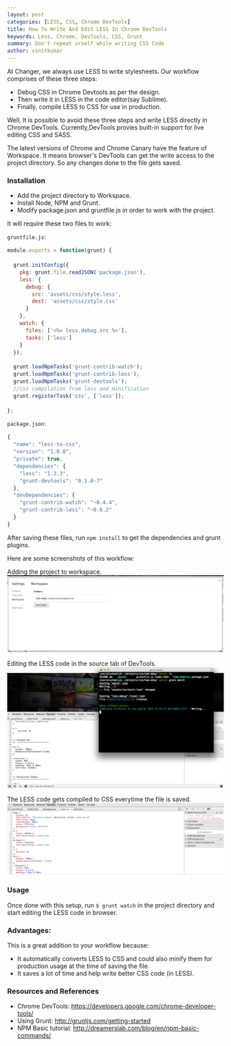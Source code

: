 ```yaml
---
layout: post
categories: [LESS, CSS, Chrome DevTools]
title: How To Write And Edit LESS In Chrome DevTools
keywords: Less, Chrome, DevTools, CSS, Grunt
summary: Don't repeat urself while writing CSS Code
author: vinitkumar
---
```


At Changer, we always use LESS to write stylesheets. Our
workflow comprises of these three steps:

- Debug CSS in Chrome Devtools as per the design.
- Then write it in  LESS in the code editor(say Sublime).
- Finally, compile LESS to CSS for use in production.

Well, It is possible to avoid these three steps and write LESS directly in Chrome DevTools. Currently,DevTools provies built-in support for live editing CSS and SASS.

The latest versions of Chrome and Chrome Canary have the feature of Workspace. It means browser's DevTools can get the write access to the project directory. So any changes done to the file gets saved.

### Installation

- Add the project directory to Workspace.
- Install Node, NPM and Grunt.
- Modify package.json and gruntfile.js in order to work with the project.

It will require these two files to work:

`gruntfile.js`:

```js
module.exports = function(grunt) {

  grunt.initConfig({
    pkg: grunt.file.readJSON('package.json'),
    less: {
      debug: {
        src: 'assets/css/style.less',
        dest: 'assets/css/style.css'
      }
    },
    watch: {
      files: ['<%= less.debug.src %>'],
      tasks: ['less']
    }
  });

  grunt.loadNpmTasks('grunt-contrib-watch');
  grunt.loadNpmTasks('grunt-contrib-less');
  grunt.loadNpmTasks('grunt-devtools');
  //css compilation from less and minification
  grunt.registerTask('css', ['less']);

};

```

`package.json`:


```js
{
  "name": "less-to-css",
  "version": "1.0.0",
  "private": true,
  "dependencies": {
    "less": "1.3.3",
    "grunt-devtools": "0.1.0-7"
  },
  "devDependencies": {
    "grunt-contrib-watch": "~0.4.4",
    "grunt-contrib-less": "~0.6.2"
  }
}

```
After saving these files, run `npm install` to get the dependencies and
grunt plugins.

Here are some screenshots of this workflow:

Adding the project to workspace.
![workspace](public/images/workspace.png)

Editing the LESS code in the source tab of DevTools.
![LESS](public/images/less.png)

The LESS code gets compiled to CSS everytime the file is saved.
![CSS](public/images/css.png)

### Usage

Once done with this setup, run `$ grunt watch` in the project directory and start editing the LESS code in browser.  

### Advantages:

This is a great addition to your workflow because:

- It automatically converts LESS to CSS and could also minify
  them for production usage at the time of saving the file. 
- It saves a lot of time and help write better CSS code (in
  LESS).

### Resources and References

- Chrome DevTools: https://developers.google.com/chrome-developer-tools/
- Using Grunt: http://gruntjs.com/getting-started
- NPM Basic tutorial: http://dreamerslab.com/blog/en/npm-basic-commands/


